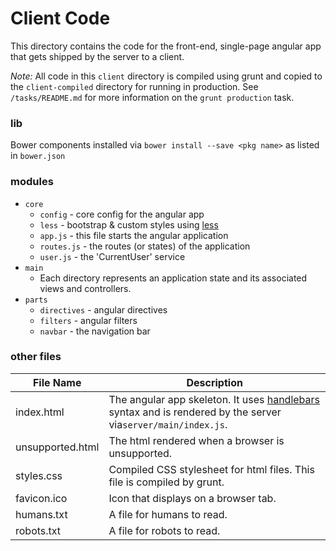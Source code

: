 # Client Code

This directory contains the code for the front-end, single-page angular app that gets shipped by the server to a client.

*Note:* All code in this `client` directory is compiled using grunt and copied to the `client-compiled` directory for running in production. See `/tasks/README.md` for more information on the `grunt production` task.

### lib

Bower components installed via `bower install --save <pkg name>` as listed in `bower.json`

### modules

* `core`
    * `config` - core config for the angular app
    * `less` - bootstrap & custom styles using [less](http://lesscss.org/)
    * `app.js` - this file starts the angular application
    * `routes.js` - the routes (or states) of the application
    * `user.js` - the 'CurrentUser' service
* `main`
    * Each directory represents an application state and its associated views and controllers.
* `parts`
    * `directives` - angular directives
    * `filters` - angular filters
    * `navbar` - the navigation bar

### other files

| File Name | Description |
| --------- | ----------- |
| index.html | The angular app skeleton. It uses [handlebars](http://handlebarsjs.com) syntax and is rendered by the server via`server/main/index.js`. |
| unsupported.html | The html rendered when a browser is unsupported. |
| styles.css | Compiled CSS stylesheet for html files. This file is compiled by grunt. |
| favicon.ico | Icon that displays on a browser tab. |
| humans.txt | A file for humans to read. |
| robots.txt | A file for robots to read. |

